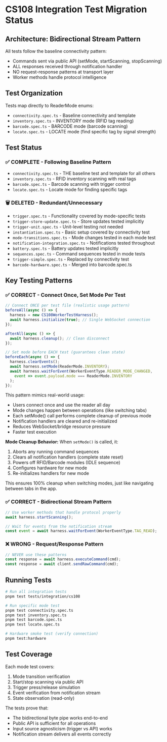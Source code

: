 # CS108 Integration Test Migration Status

## Architecture: Bidirectional Stream Pattern

All tests follow the baseline connectivity pattern:
- Commands sent via public API (setMode, startScanning, stopScanning)
- ALL responses received through notification handler
- NO request-response patterns at transport layer
- Worker methods handle protocol intelligence

## Test Organization

Tests map directly to ReaderMode enums:
- `connectivity.spec.ts` - Baseline connectivity and template
- `inventory.spec.ts` - INVENTORY mode (RFID tag reading)
- `barcode.spec.ts` - BARCODE mode (barcode scanning)
- `locate.spec.ts` - LOCATE mode (find specific tag by signal strength)

## Test Status

### ✅ COMPLETE - Following Baseline Pattern
- `connectivity.spec.ts` - THE baseline test and template for all others
- `inventory.spec.ts` - RFID inventory scanning with real tags
- `barcode.spec.ts` - Barcode scanning with trigger control
- `locate.spec.ts` - Locate mode for finding specific tags

### 🗑️ DELETED - Redundant/Unnecessary
- `trigger.spec.ts` - Functionality covered by mode-specific tests
- `trigger-store-update.spec.ts` - Store updates tested implicitly
- `trigger-unit.spec.ts` - Unit-level testing not needed
- `instantiation.spec.ts` - Basic setup covered by connectivity test
- `mode-transitions.spec.ts` - Mode changes tested in each mode test
- `notification-integration.spec.ts` - Notifications tested throughout
- `battery.spec.ts` - Battery updates tested implicitly
- `sequences.spec.ts` - Command sequences tested in mode tests
- `trigger-simple.spec.ts` - Replaced by connectivity test
- `barcode-hardware.spec.ts` - Merged into barcode.spec.ts

## Key Testing Patterns

### ✅ CORRECT - Connect Once, Set Mode Per Test
```typescript
// Connect ONCE per test file (realistic usage pattern)
beforeAll(async () => {
  harness = new CS108WorkerTestHarness();
  await harness.initialize(true); // Single WebSocket connection
});

afterAll(async () => {
  await harness.cleanup(); // Clean disconnect
});

// Set mode before EACH test (guarantees clean state)
beforeEach(async () => {
  harness.clearEvents();
  await harness.setMode(ReaderMode.INVENTORY);
  await harness.waitForEvent(WorkerEventType.READER_MODE_CHANGED,
    event => event.payload.mode === ReaderMode.INVENTORY
  );
});
```

This pattern mimics real-world usage:
- Users connect once and use the reader all day
- Mode changes happen between operations (like switching tabs)
- Each setMode() call performs complete cleanup of previous mode
- Notification handlers are cleared and re-initialized
- Reduces WebSocket/bridge resource pressure
- Faster test execution

**Mode Cleanup Behavior:**
When `setMode()` is called, it:
1. Aborts any running command sequences
2. Clears all notification handlers (complete state reset)
3. Powers off RFID/Barcode modules (IDLE sequence)
4. Configures hardware for new mode
5. Re-initializes handlers for new mode

This ensures 100% cleanup when switching modes, just like navigating between tabs in the app.

### ✅ CORRECT - Bidirectional Stream Pattern
```typescript
// Use worker methods that handle protocol properly
await harness.startScanning();

// Wait for events from the notification stream
const event = await harness.waitForEvent(WorkerEventType.TAG_READ);
```

### ❌ WRONG - Request/Response Pattern
```typescript
// NEVER use these patterns
const response = await harness.executeCommand(cmd);
const response = await client.sendRawCommand(cmd);
```

## Running Tests

```bash
# Run all integration tests
pnpm test tests/integration/cs108

# Run specific mode test
pnpm test connectivity.spec.ts
pnpm test inventory.spec.ts
pnpm test barcode.spec.ts
pnpm test locate.spec.ts

# Hardware smoke test (verify connection)
pnpm test:hardware
```

## Test Coverage

Each mode test covers:
1. Mode transition verification
2. Start/stop scanning via public API
3. Trigger press/release simulation
4. Event verification from notification stream
5. State observation (read-only)

The tests prove that:
- The bidirectional byte pipe works end-to-end
- Public API is sufficient for all operations
- Input source agnosticism (trigger vs API) works
- Notification stream delivers all events correctly